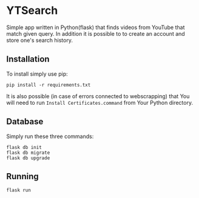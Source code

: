 # YTSearch

Simple app written in Python(flask) that finds videos from YouTube that match given query. In addition it is possible to to create an account and store one's search history.

## Installation
To install simply use pip:

    pip install -r requirements.txt

It is also possible (in case of errors connected to webscrapping) that You will need to run `Install Certificates.command` from Your Python directory.

## Database
Simply run these three commands:

    flask db init
    flask db migrate
    flask db upgrade

## Running

    flask run